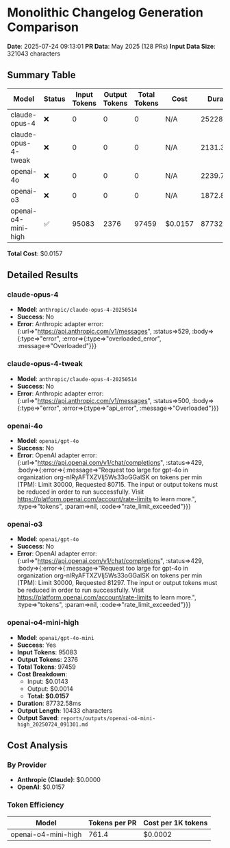 # Monolithic Changelog Generation Comparison

**Date**: 2025-07-24 09:13:01
**PR Data**: May 2025 (128 PRs)
**Input Data Size**: 321043 characters

## Summary Table

| Model | Status | Input Tokens | Output Tokens | Total Tokens | Cost | Duration |
|-------|--------|--------------|---------------|--------------|------|----------|
| claude-opus-4 | ❌ | 0 | 0 | 0 | N/A | 25228.47ms |
| claude-opus-4-tweak | ❌ | 0 | 0 | 0 | N/A | 2131.38ms |
| openai-4o | ❌ | 0 | 0 | 0 | N/A | 2239.73ms |
| openai-o3 | ❌ | 0 | 0 | 0 | N/A | 1872.84ms |
| openai-o4-mini-high | ✅ | 95083 | 2376 | 97459 | $0.0157 | 87732.58ms |

**Total Cost**: $0.0157

## Detailed Results

### claude-opus-4

- **Model**: `anthropic/claude-opus-4-20250514`
- **Success**: No
- **Error**: Anthropic adapter error: {:url=>"https://api.anthropic.com/v1/messages", :status=>529, :body=>{:type=>"error", :error=>{:type=>"overloaded_error", :message=>"Overloaded"}}}

### claude-opus-4-tweak

- **Model**: `anthropic/claude-opus-4-20250514`
- **Success**: No
- **Error**: Anthropic adapter error: {:url=>"https://api.anthropic.com/v1/messages", :status=>500, :body=>{:type=>"error", :error=>{:type=>"api_error", :message=>"Overloaded"}}}

### openai-4o

- **Model**: `openai/gpt-4o`
- **Success**: No
- **Error**: OpenAI adapter error: {:url=>"https://api.openai.com/v1/chat/completions", :status=>429, :body=>{:error=>{:message=>"Request too large for gpt-4o in organization org-nlRyAFTXZVIj5Ws33oGGalSK on tokens per min (TPM): Limit 30000, Requested 80715. The input or output tokens must be reduced in order to run successfully. Visit https://platform.openai.com/account/rate-limits to learn more.", :type=>"tokens", :param=>nil, :code=>"rate_limit_exceeded"}}}

### openai-o3

- **Model**: `openai/gpt-4o`
- **Success**: No
- **Error**: OpenAI adapter error: {:url=>"https://api.openai.com/v1/chat/completions", :status=>429, :body=>{:error=>{:message=>"Request too large for gpt-4o in organization org-nlRyAFTXZVIj5Ws33oGGalSK on tokens per min (TPM): Limit 30000, Requested 81297. The input or output tokens must be reduced in order to run successfully. Visit https://platform.openai.com/account/rate-limits to learn more.", :type=>"tokens", :param=>nil, :code=>"rate_limit_exceeded"}}}

### openai-o4-mini-high

- **Model**: `openai/gpt-4o-mini`
- **Success**: Yes
- **Input Tokens**: 95083
- **Output Tokens**: 2376
- **Total Tokens**: 97459
- **Cost Breakdown**:
  - Input: $0.0143
  - Output: $0.0014
  - **Total: $0.0157**
- **Duration**: 87732.58ms
- **Output Length**: 10433 characters
- **Output Saved**: `reports/outputs/openai-o4-mini-high_20250724_091301.md`

## Cost Analysis

### By Provider
- **Anthropic (Claude)**: $0.0000
- **OpenAI**: $0.0157

### Token Efficiency

| Model | Tokens per PR | Cost per 1K tokens |
|-------|---------------|-------------------|
| openai-o4-mini-high | 761.4 | $0.0002 |
